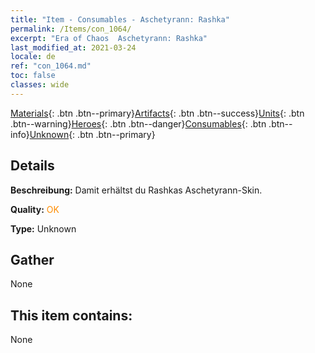 ```yaml
---
title: "Item - Consumables - Aschetyrann: Rashka"
permalink: /Items/con_1064/
excerpt: "Era of Chaos  Aschetyrann: Rashka"
last_modified_at: 2021-03-24
locale: de
ref: "con_1064.md"
toc: false
classes: wide
---
```

 [Materials](/de/Items/){: .btn .btn--primary}[Artifacts](/de/Items/Artifacts/){: .btn .btn--success}[Units](/de/Items/Units/){: .btn .btn--warning}[Heroes](/de/Items/Heroes/){: .btn .btn--danger}[Consumables](/de/Items/Consumables/){: .btn .btn--info}[Unknown](/de/Items/Unknown/){: .btn .btn--primary}

## Details
 **Beschreibung:** Damit erhältst du Rashkas Aschetyrann-Skin.

 **Quality:** <span style="color: #FF8C00">OK</span>

 **Type:** Unknown

## Gather

  None

## This item contains:

  None

